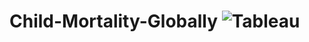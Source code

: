 # Child-Mortality-Globally ![Tableau](https://img.shields.io/badge/Tableau-E97627.svg?style=for-the-badge&logo=Tableau&logoColor=white)
